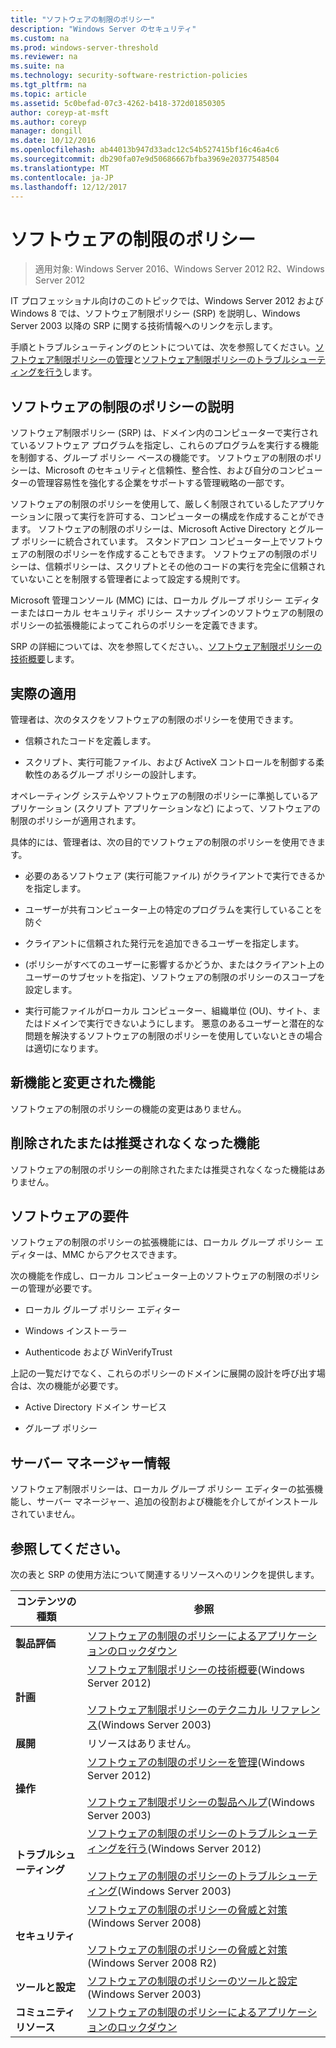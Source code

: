 ```yaml
---
title: "ソフトウェアの制限のポリシー"
description: "Windows Server のセキュリティ"
ms.custom: na
ms.prod: windows-server-threshold
ms.reviewer: na
ms.suite: na
ms.technology: security-software-restriction-policies
ms.tgt_pltfrm: na
ms.topic: article
ms.assetid: 5c0befad-07c3-4262-b418-372d01850305
author: coreyp-at-msft
ms.author: coreyp
manager: dongill
ms.date: 10/12/2016
ms.openlocfilehash: ab44013b947d33adc12c54b527415bf16c46a4c6
ms.sourcegitcommit: db290fa07e9d50686667bfba3969e20377548504
ms.translationtype: MT
ms.contentlocale: ja-JP
ms.lasthandoff: 12/12/2017
---
```

# <a name="software-restriction-policies"></a>ソフトウェアの制限のポリシー

>適用対象: Windows Server 2016、Windows Server 2012 R2、Windows Server 2012

IT プロフェッショナル向けのこのトピックでは、Windows Server 2012 および Windows 8 では、ソフトウェア制限ポリシー (SRP) を説明し、Windows Server 2003 以降の SRP に関する技術情報へのリンクを示します。

手順とトラブルシューティングのヒントについては、次を参照してください。[ソフトウェア制限ポリシーの管理](administer-software-restriction-policies.md)と[ソフトウェア制限ポリシーのトラブルシューティングを行う](troubleshoot-software-restriction-policies.md)します。

## <a name="BKMK_OVER"></a>ソフトウェアの制限のポリシーの説明
ソフトウェア制限ポリシー (SRP) は、ドメイン内のコンピューターで実行されているソフトウェア プログラムを指定し、これらのプログラムを実行する機能を制御する、グループ ポリシー ベースの機能です。 ソフトウェアの制限のポリシーは、Microsoft のセキュリティと信頼性、整合性、および自分のコンピューターの管理容易性を強化する企業をサポートする管理戦略の一部です。

ソフトウェアの制限のポリシーを使用して、厳しく制限されているしたアプリケーションに限って実行を許可する、コンピューターの構成を作成することができます。 ソフトウェアの制限のポリシーは、Microsoft Active Directory とグループ ポリシーに統合されています。 スタンドアロン コンピューター上でソフトウェアの制限のポリシーを作成することもできます。 ソフトウェアの制限のポリシーは、信頼ポリシーは、スクリプトとその他のコードの実行を完全に信頼されていないことを制限する管理者によって設定する規則です。

Microsoft 管理コンソール (MMC) には、ローカル グループ ポリシー エディターまたはローカル セキュリティ ポリシー スナップインのソフトウェアの制限のポリシーの拡張機能によってこれらのポリシーを定義できます。

SRP の詳細については、次を参照してください。、[ソフトウェア制限ポリシーの技術概要](software-restriction-policies-technical-overview.md)します。

## <a name="BKMK_APP"></a>実際の適用
管理者は、次のタスクをソフトウェアの制限のポリシーを使用できます。

-   信頼されたコードを定義します。

-   スクリプト、実行可能ファイル、および ActiveX コントロールを制御する柔軟性のあるグループ ポリシーの設計します。

オペレーティング システムやソフトウェアの制限のポリシーに準拠しているアプリケーション (スクリプト アプリケーションなど) によって、ソフトウェアの制限のポリシーが適用されます。

具体的には、管理者は、次の目的でソフトウェアの制限のポリシーを使用できます。

-   必要のあるソフトウェア (実行可能ファイル) がクライアントで実行できるかを指定します。

-   ユーザーが共有コンピューター上の特定のプログラムを実行していることを防ぐ

-   クライアントに信頼された発行元を追加できるユーザーを指定します。

-   (ポリシーがすべてのユーザーに影響するかどうか、またはクライアント上のユーザーのサブセットを指定)、ソフトウェアの制限のポリシーのスコープを設定します。

-   実行可能ファイルがローカル コンピューター、組織単位 (OU)、サイト、またはドメインで実行できないようにします。 悪意のあるユーザーと潜在的な問題を解決するソフトウェアの制限のポリシーを使用していないときの場合は適切になります。

## <a name="BKMK_NEW"></a>新機能と変更された機能
ソフトウェアの制限のポリシーの機能の変更はありません。

## <a name="BKMK_DEP"></a>削除されたまたは推奨されなくなった機能
ソフトウェアの制限のポリシーの削除されたまたは推奨されなくなった機能はありません。

## <a name="BKMK_SOFT"></a>ソフトウェアの要件
ソフトウェアの制限のポリシーの拡張機能には、ローカル グループ ポリシー エディターは、MMC からアクセスできます。

次の機能を作成し、ローカル コンピューター上のソフトウェアの制限のポリシーの管理が必要です。

-   ローカル グループ ポリシー エディター

-   Windows インストーラー

-   Authenticode および WinVerifyTrust

上記の一覧だけでなく、これらのポリシーのドメインに展開の設計を呼び出す場合は、次の機能が必要です。

-   Active Directory ドメイン サービス

-   グループ ポリシー

## <a name="BKMK_INSTALL"></a>サーバー マネージャー情報
ソフトウェア制限ポリシーは、ローカル グループ ポリシー エディターの拡張機能し、サーバー マネージャー、追加の役割および機能を介してがインストールされていません。

## <a name="BKMK_LINKS"></a>参照してください。
次の表と SRP の使用方法について関連するリソースへのリンクを提供します。

|コンテンツの種類|参照|
|--------|-------|
|**製品評価**|[ソフトウェアの制限のポリシーによるアプリケーションのロックダウン](https://technet.microsoft.com/magazine/2008.06.srp.aspx?pr=blog)|
|**計画**|[ソフトウェア制限ポリシーの技術概要](software-restriction-policies-technical-overview.md)(Windows Server 2012)<br /><br />[ソフトウェア制限ポリシーのテクニカル リファレンス](https://technet.microsoft.com/library/cc728085(v=WS.10).aspx)(Windows Server 2003)|
|**展開**|リソースはありません。|
|**操作**|[ソフトウェアの制限のポリシーを管理](administer-software-restriction-policies.md)(Windows Server 2012)<br /><br />[ソフトウェア制限ポリシーの製品ヘルプ](https://technet.microsoft.com/library/cc779607(v=WS.10).aspx)(Windows Server 2003)|
|**トラブルシューティング**|[ソフトウェアの制限のポリシーのトラブルシューティングを行う](troubleshoot-software-restriction-policies.md)(Windows Server 2012)<br /><br />[ソフトウェアの制限のポリシーのトラブルシューティング](https://technet.microsoft.com/library/cc737011(v=WS.10).aspx)(Windows Server 2003)|
|**セキュリティ**|[ソフトウェアの制限のポリシーの脅威と対策](https://technet.microsoft.com/library/dd349795(v=WS.10).aspx)(Windows Server 2008)<br /><br />[ソフトウェアの制限のポリシーの脅威と対策](https://technet.microsoft.com/library/hh125926(v=WS.10).aspx)(Windows Server 2008 R2)|
|**ツールと設定**|[ソフトウェアの制限のポリシーのツールと設定](https://technet.microsoft.com/library/cc782454(v=WS.10).aspx)(Windows Server 2003)|
|**コミュニティ リソース**|[ソフトウェアの制限のポリシーによるアプリケーションのロックダウン](https://technet.microsoft.com/magazine/2008.06.srp.aspx?pr=blog)|



